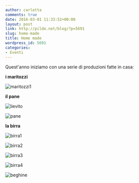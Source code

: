 ```yaml
---
author: carlotta
comments: true
date: 2016-03-01 11:33:52+00:00
layout: post
link: http://pilde.net/blog/?p=5691
slug: home-made
title: Home made
wordpress_id: 5691
categories:
- Eventi
---
```


Quest'anno iniziamo con una serie di produzioni fatte in casa:

**i maritozzi**

![maritozzi1](http://pilde.net/blog/wp-content/uploads/2016/06/maritozzi1.jpg)


**il pane**

![lievito](http://pilde.net/blog/wp-content/uploads/2016/06/lievito.jpg)


 ![pane](http://pilde.net/blog/wp-content/uploads/2016/06/pane.jpg)




**la birra**

![birra1](http://pilde.net/blog/wp-content/uploads/2016/06/birra1.jpg)


 ![birra2](http://pilde.net/blog/wp-content/uploads/2016/06/birra2.jpg)


 ![birra3](http://pilde.net/blog/wp-content/uploads/2016/06/birra3.jpg)


 ![birra4](http://pilde.net/blog/wp-content/uploads/2016/06/birra4.jpg)


 ![beghine](http://pilde.net/blog/wp-content/uploads/2016/06/beghine.jpg)



